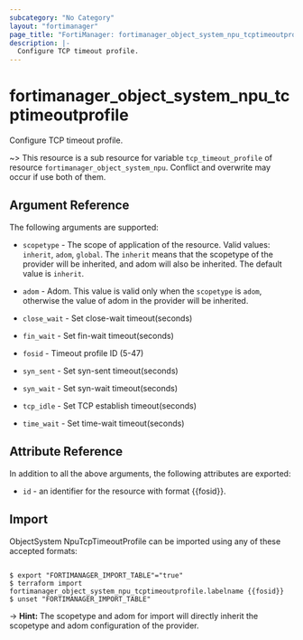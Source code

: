 ```yaml
---
subcategory: "No Category"
layout: "fortimanager"
page_title: "FortiManager: fortimanager_object_system_npu_tcptimeoutprofile"
description: |-
  Configure TCP timeout profile.
---
```


# fortimanager_object_system_npu_tcptimeoutprofile
Configure TCP timeout profile.

~> This resource is a sub resource for variable `tcp_timeout_profile` of resource `fortimanager_object_system_npu`. Conflict and overwrite may occur if use both of them.



## Argument Reference


The following arguments are supported:

* `scopetype` - The scope of application of the resource. Valid values: `inherit`, `adom`, `global`. The `inherit` means that the scopetype of the provider will be inherited, and adom will also be inherited. The default value is `inherit`.
* `adom` - Adom. This value is valid only when the `scopetype` is `adom`, otherwise the value of adom in the provider will be inherited.

* `close_wait` - Set close-wait timeout(seconds)
* `fin_wait` - Set fin-wait timeout(seconds)
* `fosid` - Timeout profile ID (5-47)
* `syn_sent` - Set syn-sent timeout(seconds)
* `syn_wait` - Set syn-wait timeout(seconds)
* `tcp_idle` - Set TCP establish timeout(seconds)
* `time_wait` - Set time-wait timeout(seconds)


## Attribute Reference

In addition to all the above arguments, the following attributes are exported:
* `id` - an identifier for the resource with format {{fosid}}.

## Import

ObjectSystem NpuTcpTimeoutProfile can be imported using any of these accepted formats:
```

$ export "FORTIMANAGER_IMPORT_TABLE"="true"
$ terraform import fortimanager_object_system_npu_tcptimeoutprofile.labelname {{fosid}}
$ unset "FORTIMANAGER_IMPORT_TABLE"
```
-> **Hint:** The scopetype and adom for import will directly inherit the scopetype and adom configuration of the provider.
